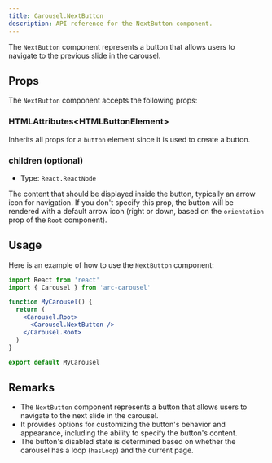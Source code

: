 ```yaml
---
title: Carousel.NextButton
description: API reference for the NextButton component.
---
```


The `NextButton` component represents a button that allows users to navigate to the previous slide in the carousel.

## Props

The `NextButton` component accepts the following props:

### HTMLAttributes\<HTMLButtonElement\>

Inherits all props for a `button` element since it is used to create a button.

### children (optional)

- Type: `React.ReactNode`

The content that should be displayed inside the button, typically an arrow icon for navigation. If you don't specify this prop, the button will be rendered with a default arrow icon (right or down, based on the `orientation` prop of the `Root` component).

## Usage

Here is an example of how to use the `NextButton` component:

```jsx
import React from 'react'
import { Carousel } from 'arc-carousel'

function MyCarousel() {
  return (
    <Carousel.Root>
      <Carousel.NextButton />
    </Carousel.Root>
  )
}

export default MyCarousel
```

## Remarks

- The `NextButton` component represents a button that allows users to navigate to the next slide in the carousel.
- It provides options for customizing the button's behavior and appearance, including the ability to specify the button's content.
- The button's disabled state is determined based on whether the carousel has a loop (`hasLoop`) and the current page.

